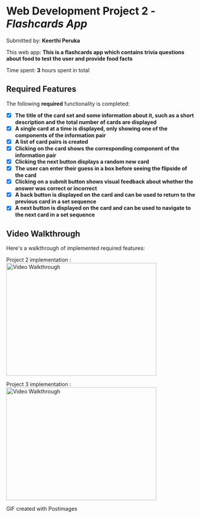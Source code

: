 # Web Development Project 2 - *Flashcards App*

Submitted by: **Keerthi Peruka**

This web app: **This is a flashcards app which contains trivia questions about food to test the user and provide food facts**

Time spent: **3** hours spent in total

## Required Features

The following **required** functionality is completed:

- [x] **The title of the card set and some information about it, such as a short description and the total number of cards are displayed**
- [x] **A single card at a time is displayed, only showing one of the components of the information pair**
- [x] **A list of card pairs is created**
- [x] **Clicking on the card shows the corresponding component of the information pair**
- [x] **Clicking the next button displays a random new card**
- [x] **The user can enter their guess in a box before seeing the flipside of the card**
- [x] **Clicking on a submit button shows visual feedback about whether the answer was correct or incorrect**
- [x] **A back button is displayed on the card and can be used to return to the previous card in a set sequence**
- [x] **A next button is displayed on the card and can be used to navigate to the next card in a set sequence**

## Video Walkthrough


Here's a walkthrough of implemented required features:

Project 2 implementation : 
<img src="https://i.postimg.cc/T1JLLcjg/Flashcards.gif" title="Video Walkthrough" height= "300" width="400" alt="Video Walkthrough" />

Project 3 implementation : 
<img src="https://i.postimg.cc/Kzh2RRpZ/Food-Trivia-Flashcards.gif" title="Video Walkthrough" height= "300" width="400" alt="Video Walkthrough" />

GIF created with Postimages

